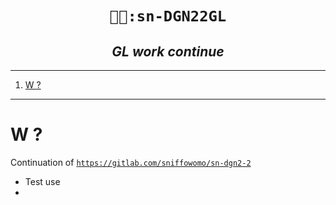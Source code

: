 <h1 align="center"><code>👩‍💼:sn-DGN22GL</code></h1>
<h2 align="center"><i> GL work continue </i></h2>

----
1. [W ?](#w-)

----

# W ?

Continuation of 
[`https://gitlab.com/sniffowomo/sn-dgn2-2`](https://gitlab.com/sniffowomo/sn-dgn2-2)
- Test use
-  